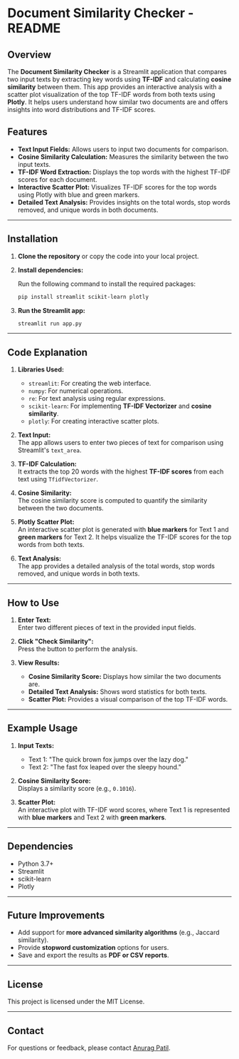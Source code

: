 # Document Similarity Checker - README

## Overview

The **Document Similarity Checker** is a Streamlit application that compares two input texts by extracting key words using **TF-IDF** and calculating **cosine similarity** between them. This app provides an interactive analysis with a scatter plot visualization of the top TF-IDF words from both texts using **Plotly**. It helps users understand how similar two documents are and offers insights into word distributions and TF-IDF scores.

## Features

- **Text Input Fields:** Allows users to input two documents for comparison.
- **Cosine Similarity Calculation:** Measures the similarity between the two input texts.
- **TF-IDF Word Extraction:** Displays the top words with the highest TF-IDF scores for each document.
- **Interactive Scatter Plot:** Visualizes TF-IDF scores for the top words using Plotly with blue and green markers.
- **Detailed Text Analysis:** Provides insights on the total words, stop words removed, and unique words in both documents.

---

## Installation

1. **Clone the repository** or copy the code into your local project.
2. **Install dependencies:**

   Run the following command to install the required packages:
   ```bash
   pip install streamlit scikit-learn plotly
   ```

3. **Run the Streamlit app:**
   ```bash
   streamlit run app.py
   ```

---

## Code Explanation

1. **Libraries Used:**
   - `streamlit`: For creating the web interface.
   - `numpy`: For numerical operations.
   - `re`: For text analysis using regular expressions.
   - `scikit-learn`: For implementing **TF-IDF Vectorizer** and **cosine similarity**.
   - `plotly`: For creating interactive scatter plots.

2. **Text Input:**  
   The app allows users to enter two pieces of text for comparison using Streamlit's `text_area`.

3. **TF-IDF Calculation:**  
   It extracts the top 20 words with the highest **TF-IDF scores** from each text using `TfidfVectorizer`.

4. **Cosine Similarity:**  
   The cosine similarity score is computed to quantify the similarity between the two documents.

5. **Plotly Scatter Plot:**  
   An interactive scatter plot is generated with **blue markers** for Text 1 and **green markers** for Text 2. It helps visualize the TF-IDF scores for the top words from both texts.

6. **Text Analysis:**  
   The app provides a detailed analysis of the total words, stop words removed, and unique words in both texts.

---

## How to Use

1. **Enter Text:**  
   Enter two different pieces of text in the provided input fields.

2. **Click "Check Similarity":**  
   Press the button to perform the analysis.

3. **View Results:**
   - **Cosine Similarity Score:** Displays how similar the two documents are.
   - **Detailed Text Analysis:** Shows word statistics for both texts.
   - **Scatter Plot:** Provides a visual comparison of the top TF-IDF words.

---

## Example Usage

1. **Input Texts:**
   - Text 1: "The quick brown fox jumps over the lazy dog."
   - Text 2: "The fast fox leaped over the sleepy hound."

2. **Cosine Similarity Score:**  
   Displays a similarity score (e.g., `0.1016`).

3. **Scatter Plot:**  
   An interactive plot with TF-IDF word scores, where Text 1 is represented with **blue markers** and Text 2 with **green markers**.

---

## Dependencies

- Python 3.7+
- Streamlit
- scikit-learn
- Plotly

---

## Future Improvements

- Add support for **more advanced similarity algorithms** (e.g., Jaccard similarity).
- Provide **stopword customization** options for users.
- Save and export the results as **PDF or CSV reports**.

---

## License

This project is licensed under the MIT License.

---

## Contact

For questions or feedback, please contact [Anurag Patil](https://www.linkedin.com).